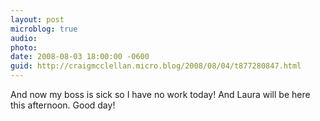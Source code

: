 ```yaml
---
layout: post
microblog: true
audio: 
photo: 
date: 2008-08-03 18:00:00 -0600
guid: http://craigmcclellan.micro.blog/2008/08/04/t877280847.html
---
```

And now my boss is sick so I have no work today! And Laura will be here this afternoon. Good day!

